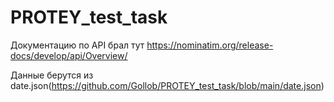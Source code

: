 # PROTEY_test_task
Документацию по API брал тут https://nominatim.org/release-docs/develop/api/Overview/

Данные берутся из date.json(https://github.com/Gollob/PROTEY_test_task/blob/main/date.json)
